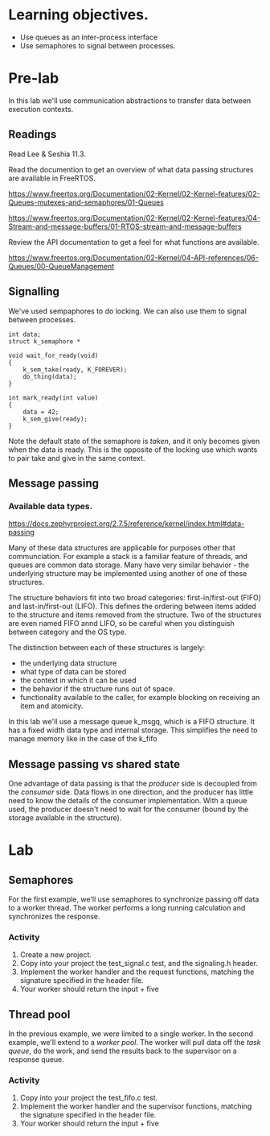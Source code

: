 # Learning objectives.
* Use queues as an inter-process interface
* Use semaphores to signal between processes.

# Pre-lab
In this lab we'll use communication abstractions to transfer data between execution contexts.

## Readings
Read Lee & Seshia 11.3.

Read the documention to get an overview of what data passing structures are available in FreeRTOS.

https://www.freertos.org/Documentation/02-Kernel/02-Kernel-features/02-Queues-mutexes-and-semaphores/01-Queues

https://www.freertos.org/Documentation/02-Kernel/02-Kernel-features/04-Stream-and-message-buffers/01-RTOS-stream-and-message-buffers

Review the API documentation to get a feel for what functions are available.

https://www.freertos.org/Documentation/02-Kernel/04-API-references/06-Queues/00-QueueManagement

## Signalling
We've used sempaphores to do locking. We can also use them to signal between processes.

```
int data;
struct k_semaphore *

void wait_for_ready(void)
{
    k_sem_take(ready, K_FOREVER);
    do_thing(data);
}

int mark_ready(int value)
{
    data = 42;
    k_sem_give(ready);
}
```

Note the default state of the semaphore is _taken_, and it only becomes given when the data is ready. This is the opposite of the locking use which wants to pair take and give in the same context.

## Message passing
### Available data types.
https://docs.zephyrproject.org/2.7.5/reference/kernel/index.html#data-passing

Many of these data structures are applicable for purposes other that communciation. For example a stack is a familiar feature of threads, and queues are common data storage. Many have very similar behavior - the underlying structure may be implemented using another of one of these structures.

The structure behaviors fit into two broad categories: first-in/first-out (FIFO) and last-in/first-out (LIFO). This defines the ordering between items added to the structure and items removed from the structure. Two of the structures are even named FIFO annd LIFO, so be careful when you distinguish between category and the OS type.

The distinction between each of these structures is largely:
* the underlying data structure
* what type of data can be stored
* the context in which it can be used
* the behavior if the structure runs out of space.
* functionality available to the caller, for example blocking on receiving an item and atomicity.

In this lab we'll use a message queue k_msgq, which is a FIFO structure. It has a fixed width data type and internal storage. This simplifies the need to manage memory like in the case of the k_fifo

## Message passing vs shared state
One advantage of data passing is that the _producer_ side is decoupled from the _consumer_ side. Data flows in one direction, and the producer has little need to know the details of the consumer implementation. With a queue used, the producer doesn't need to wait for the consumer (bound by the storage available in the structure).

# Lab
## Semaphores
For the first example, we'll use semaphores to synchronize passing off data to a worker thread. The worker performs a long running calculation and synchronizes the response.
### Activity
1. Create a new project.
1. Copy into your project the test_signal.c test, and the signaling.h header.
1. Implement the worker handler and the request functions, matching the signature specified in the header file.
1. Your worker should return the input + five

## Thread pool
In the previous example, we were limited to a single worker. In the second example, we'll extend to a _worker pool_. The worker will pull data off the _task queue_, do the work, and send the results back to the supervisor on a response queue.

### Activity
1. Copy into your project the test_fifo.c test.
1. Implement the worker handler and the supervisor functions, matching the signature specified in the header file.
1. Your worker should return the input + five
